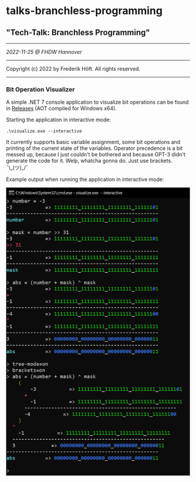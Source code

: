 # talks-branchless-programming

## "Tech-Talk: Branchless Programming"

---

_2022-11-25 @ FHDW Hannover_

--- 

Copyright (c) 2022 by Frederik Höft. All rights reserved.

---

### Bit Operation Visualizer

A simple .NET 7 console application to visualize bit operations can be found in [Releases](https://github.com/frederik-hoeft/talks-branchless-programming/releases) (AOT compiled for Windows x64).

Starting the application in interactive mode:

```console
.\visualize.exe --interactive
```

It currently supports basic variable assignment, some bit operations and printing of the current state of the variables. Operator precedence is a bit messed up, because I just couldn't be bothered and because GPT-3 didn't generate the code for it. Welp, whatcha gonna do. Just use brackets. ¯\\\_(ツ)_/¯

Example output when running the application in interactive mode:

![example-output](assets/visualize-example.png)
